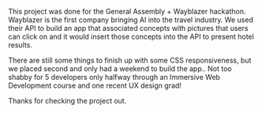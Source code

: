 This project was done for the General Assembly + Wayblazer hackathon. Wayblazer is the first company bringing AI into the travel industry. We used their API to build an app that associated concepts with pictures that users can click on and it would insert those concepts into the API to present hotel results.

There are still some things to finish up with some CSS responsiveness, but we placed second and only had a weekend to build the app.. Not too shabby for 5 developers only halfway through an Immersive Web Development course and one recent UX design grad!

Thanks for checking the project out.
